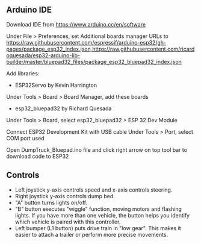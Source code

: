 <h2>Arduino IDE</h2>

Download IDE from https://www.arduino.cc/en/software

Under File > Preferences, set Additional boards manager URLs to https://raw.githubusercontent.com/espressif/arduino-esp32/gh-pages/package_esp32_index.json,https://raw.githubusercontent.com/ricardoquesada/esp32-arduino-lib-builder/master/bluepad32_files/package_esp32_bluepad32_index.json

Add libraries:
 * ESP32Servo by Kevin Harrington

Under Tools > Board > Board Manager, add these boards
* esp32_bluepad32 by Richard Quesada

Under Tools > Board, select esp32_bluepad32 > ESP 32 Dev Module

Connect ESP32 Development Kit with USB cable
Under Tools > Port, select COM port used

Open DumpTruck_Bluepad.ino file and click right arrow on top tool bar to download code to ESP32

<h2>Controls</h2>

* Left joystick y-axis controls speed and x-axis controls steering.
* Right joystick y-axis controls dump bed.
* "A" button turns lights on/off.
* "B" button executes "wiggle" function, moving motors and flashing lights.  If you have more than one vehicle, the button helps you
identify which vehicle is paired with this controller.
* Left bumper (L1 button) puts drive train in "low gear".  This makes it easier to attach a trailer or perform more precise movements.
